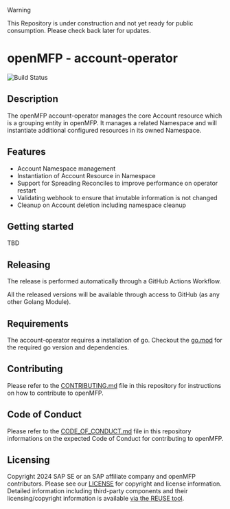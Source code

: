 > [!WARNING]
> This Repository is under construction and not yet ready for public consumption. Please check back later for updates.



# openMFP - account-operator
![Build Status](https://github.com/openmfp/account-operator/actions/workflows/pipeline.yml/badge.svg)

## Description

The openMFP account-operator manages the core Account resource which is a grouping entity in openMFP. It manages a related Namespace and will instantiate additional configured resources in its owned Namespace.

## Features
- Account Namespace management
- Instantiation of Account Resource in Namespace
- Support for Spreading Reconciles to improve performance on operator restart
- Validating webhook to ensure that imutable information is not changed
- Cleanup on Account deletion including namespace cleanup

## Getting started

TBD

## Releasing

The release is performed automatically through a GitHub Actions Workflow.

All the released versions will be available through access to GitHub (as any other Golang Module).

## Requirements

The account-operator requires a installation of go. Checkout the [go.mod](go.mod) for the required go version and dependencies.

## Contributing

Please refer to the [CONTRIBUTING.md](CONTRIBUTING.md) file in this repository for instructions on how to contribute to openMFP.

## Code of Conduct

Please refer to the [CODE_OF_CONDUCT.md](CODE_OF_CONDUCT.md) file in this repository informations on the expected Code of Conduct for contributing to openMFP.

## Licensing

Copyright 2024 SAP SE or an SAP affiliate company and openMFP contributors. Please see our [LICENSE](LICENSE) for copyright and license information. Detailed information including third-party components and their licensing/copyright information is available [via the REUSE tool](https://api.reuse.software/info/github.com/openmfp/account-operator).
